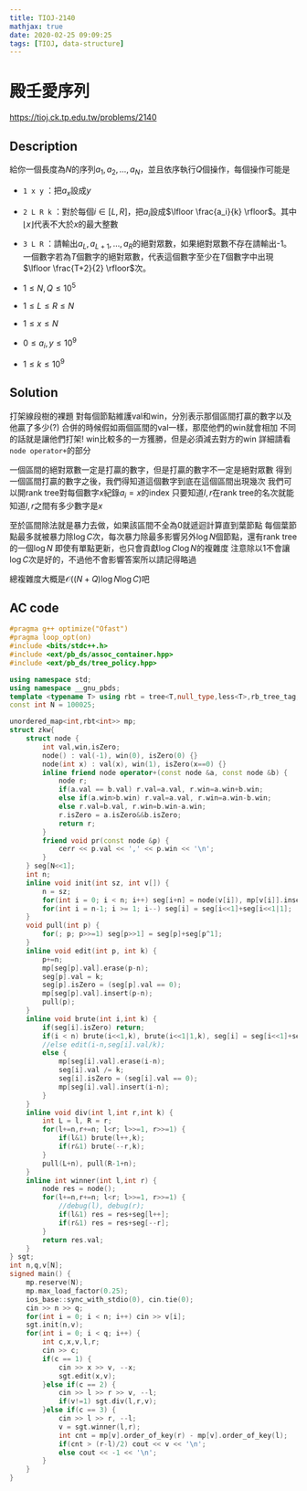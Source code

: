 ```yaml
---
title: TIOJ-2140
mathjax: true
date: 2020-02-25 09:09:25
tags: [TIOJ, data-structure]
---
```

# 殿壬愛序列

https://tioj.ck.tp.edu.tw/problems/2140

## Description
給你一個長度為$N$的序列$a_1, a_2, \dots, a_N$，並且依序執行$Q$個操作，每個操作可能是

- `1 x y` ：把$a_x$設成$y$
- `2 L R k` ：對於每個$i \in [L, R]$，把$a_i$設成$\lfloor \frac{a_i}{k} \rfloor$。其中$\lfloor x \rfloor$代表不大於$x$的最大整數
- `3 L R` ：請輸出$a_L, a _ {L+1}, \dots, a_R$的絕對眾數，如果絕對眾數不存在請輸出-1。一個數字若為$T$個數字的絕對眾數，代表這個數字至少在$T$個數字中出現$\lfloor \frac{T+2}{2} \rfloor$次。

- $1 \leq N, Q \leq 10^5$
- $1 \leq L \leq R \leq N$
- $1 \leq x \leq N$
- $0 \leq a_i, y \leq 10^9$
- $1 \leq k \leq 10^9$

## Solution
打架線段樹的裸題
對每個節點維護val和win，分別表示那個區間打贏的數字以及他贏了多少(?)
合併的時候假如兩個區間的val一樣，那麼他們的win就會相加
不同的話就是讓他們打架! win比較多的一方獲勝，但是必須減去對方的win
詳細請看`node operator+`的部分

一個區間的絕對眾數一定是打贏的數字，但是打贏的數字不一定是絕對眾數
得到一個區間打贏的數字之後，我們得知道這個數字到底在這個區間出現幾次
我們可以開rank tree對每個數字$x$紀錄$a_i=x$的index
只要知道$l,r$在rank tree的名次就能知道$l, r$之間有多少數字是$x$

至於區間除法就是暴力去做，如果該區間不全為$0$就遞迴計算直到葉節點
每個葉節點最多就被暴力除$\log C$次，每次暴力除最多影響另外$\log N$個節點，還有rank tree的一個$\log N$
即使有單點更新，也只會貢獻$\log C \log N$的複雜度
注意除以$1$不會讓$\log C$次是好的，不過他不會影響答案所以請記得略過

總複雜度大概是$\mathcal{O}((N+Q) \log N \log C)$吧

## AC code
``` cpp
#pragma g++ optimize("Ofast")
#pragma loop_opt(on)
#include <bits/stdc++.h>
#include <ext/pb_ds/assoc_container.hpp>
#include <ext/pb_ds/tree_policy.hpp>

using namespace std;
using namespace __gnu_pbds;
template <typename T> using rbt = tree<T,null_type,less<T>,rb_tree_tag,tree_order_statistics_node_update>;
const int N = 100025;

unordered_map<int,rbt<int>> mp;
struct zkw{
    struct node {
        int val,win,isZero;
        node() : val(-1), win(0), isZero(0) {}
        node(int x) : val(x), win(1), isZero(x==0) {}
        inline friend node operator+(const node &a, const node &b) {
            node r;
            if(a.val == b.val) r.val=a.val, r.win=a.win+b.win;
            else if(a.win>b.win) r.val=a.val, r.win=a.win-b.win;
            else r.val=b.val, r.win=b.win-a.win;
            r.isZero = a.isZero&&b.isZero;
            return r;
        }
        friend void pr(const node &p) {
            cerr << p.val << ',' << p.win << '\n';
        }
    } seg[N<<1];
    int n;
    inline void init(int sz, int v[]) {
        n = sz;
        for(int i = 0; i < n; i++) seg[i+n] = node(v[i]), mp[v[i]].insert(i);
        for(int i = n-1; i >= 1; i--) seg[i] = seg[i<<1]+seg[i<<1|1];
    }
    void pull(int p) {
        for(; p; p>>=1) seg[p>>1] = seg[p]+seg[p^1];
    }
    inline void edit(int p, int k) {
        p+=n;
        mp[seg[p].val].erase(p-n);
        seg[p].val = k;
        seg[p].isZero = (seg[p].val == 0);
        mp[seg[p].val].insert(p-n);
        pull(p);
    }
    inline void brute(int i,int k) {
        if(seg[i].isZero) return;
        if(i < n) brute(i<<1,k), brute(i<<1|1,k), seg[i] = seg[i<<1]+seg[i<<1|1];
        //else edit(i-n,seg[i].val/k);
        else {
            mp[seg[i].val].erase(i-n);
            seg[i].val /= k;
            seg[i].isZero = (seg[i].val == 0);
            mp[seg[i].val].insert(i-n);
        }
    }
    inline void div(int l,int r,int k) {
        int L = l, R = r;
        for(l+=n,r+=n; l<r; l>>=1, r>>=1) {
            if(l&1) brute(l++,k);
            if(r&1) brute(--r,k);
        }
        pull(L+n), pull(R-1+n);
    }
    inline int winner(int l,int r) {
        node res = node();
        for(l+=n,r+=n; l<r; l>>=1, r>>=1) {
            //debug(l), debug(r);
            if(l&1) res = res+seg[l++];
            if(r&1) res = res+seg[--r];
        }
        return res.val;
    }
} sgt;
int n,q,v[N];
signed main() {
    mp.reserve(N);
    mp.max_load_factor(0.25);
    ios_base::sync_with_stdio(0), cin.tie(0);
    cin >> n >> q;
    for(int i = 0; i < n; i++) cin >> v[i];
    sgt.init(n,v);
    for(int i = 0; i < q; i++) {
        int c,x,v,l,r;
        cin >> c;
        if(c == 1) {
            cin >> x >> v, --x;
            sgt.edit(x,v);
        }else if(c == 2) {
            cin >> l >> r >> v, --l;
            if(v!=1) sgt.div(l,r,v);
        }else if(c == 3) {
            cin >> l >> r, --l;
            v = sgt.winner(l,r);
            int cnt = mp[v].order_of_key(r) - mp[v].order_of_key(l);
            if(cnt > (r-l)/2) cout << v << '\n';
            else cout << -1 << '\n';
        }
    }
}
```
